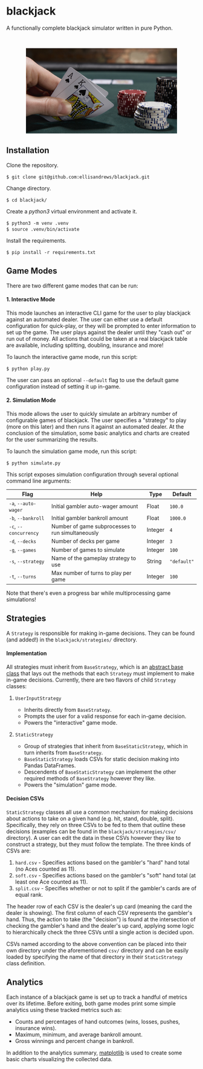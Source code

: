 # blackjack
A functionally complete blackjack simulator written in pure Python.

<br>

<p align="center">
  <img src="./table.jpg" width="400">
</p>

## Installation

Clone the repository.

```
$ git clone git@github.com:ellisandrews/blackjack.git
```

Change directory.

```
$ cd blackjack/
```

Create a _python3_ virtual environment and activate it.

```
$ python3 -m venv .venv
$ source .venv/bin/activate
```

Install the requirements.

```
$ pip install -r requirements.txt
```

## Game Modes

There are two different game modes that can be run:

#### 1. Interactive Mode

This mode launches an interactive CLI game for the user to play blackjack against an automated dealer. The user can either use a default configuration for quick-play, or they will be prompted to enter information to set up the game. The user plays against the dealer until they "cash out" or run out of money. All actions that could be taken at a real blackjack table are available, including splitting, doubling, insurance and more!

To launch the interactive game mode, run this script:

```
$ python play.py
```

The user can pass an optional `--default` flag to use the default game configuration instead of setting it up in-game.

#### 2. Simulation Mode

This mode allows the user to quickly simulate an arbitrary number of configurable games of blackjack. The user specifies a "strategy" to play (more on this later) and then runs it against an automated dealer. At the conclusion of the simulation, some basic analytics and charts are created for the user summarizing the results.

To launch the simulation game mode, run this script:

```
$ python simulate.py
```

This script exposes simulation configuration through several optional command line arguments:

| Flag | Help | Type | Default | 
|---|---|---|---|
| `-a`, `--auto-wager` | Initial gambler auto-wager amount | Float | `100.0` |
| `-b`, `--bankroll` | Initial gambler bankroll amount | Float | `1000.0` |
| `-c`, `--concurrency` | Number of game subprocesses to run simultaneously | Integer | `4` |
| `-d`, `--decks` | Number of decks per game | Integer | `3` |
| `-g`, `--games` | Number of games to simulate | Integer | `100` |
| `-s`, `--strategy` | Name of the gameplay strategy to use | String | `"default"` |
| `-t`, `--turns` | Max number of turns to play per game | Integer | `100` |

Note that there's even a progress bar while multiprocessing game simulations!

## Strategies

A `Strategy` is responsible for making in-game decisions. They can be found (and added!) in the `blackjack/strategies/` directory.

#### Implementation

All strategies must inherit from `BaseStrategy`, which is an [abstract base class](https://docs.python.org/3/library/abc.html) that lays out the methods that each `Strategy` must implement to make in-game decisions. Currently, there are two flavors of child `Strategy` classes:

1. `UserInputStrategy`
    - Inherits directly from `BaseStrategy`.
    - Prompts the user for a valid response for each in-game decision. 
    - Powers the "interactive" game mode.

2. `StaticStrategy`
    - Group of strategies that inherit from `BaseStaticStrategy`, which in turn inherits from `BaseStrategy`.
    - `BaseStaticStrategy` loads CSVs for static decision making into Pandas DataFrames.
    - Descendents of `BaseStaticStrategy` can implement the other required methods of `BaseStrategy` however they like.
    - Powers the "simulation" game mode.

#### Decision CSVs

`StaticStrategy` classes all use a common mechanism for making decisions about actions to take on a given hand (e.g. hit, stand, double, split). Specifically, they rely on three CSVs to be fed to them that outline these decisions (examples can be found in the `blackjack/strategies/csv/` directory). A user can edit the data in these CSVs however they like to construct a strategy, but they must follow the template. The three kinds of CSVs are:

1. `hard.csv` - Specifies actions based on the gambler's "hard" hand total (no Aces counted as 11).
2. `soft.csv` - Specifies actions based on the gambler's "soft" hand total (at least one Ace counted as 11).
3. `split.csv` - Specifies whether or not to split if the gambler's cards are of equal rank.

The header row of each CSV is the dealer's up card (meaning the card the dealer is showing). The first column of each CSV represents the gambler's hand. Thus, the action to take (the "decision") is found at the intersection of checking the gambler's hand and the dealer's up card, applying some logic to hierarchically check the three CSVs until a single action is decided upon.

CSVs named according to the above convention can be placed into their own directory under the aforementioned `csv/` directory and can be easily loaded by specifying the name of that directory in their `StaticStrategy` class definition.

## Analytics

Each instance of a blackjack game is set up to track a handful of metrics over its lifetime. Before exiting, both game modes print some simple analytics using these tracked metrics such as:

- Counts and percentages of hand outcomes (wins, losses, pushes, insurance wins).
- Maximum, minimum, and average bankroll amount.
- Gross winnings and percent change in bankroll.

In addition to the analytics summary, [matplotlib](https://matplotlib.org/) is used to create some basic charts visualizing the collected data.
